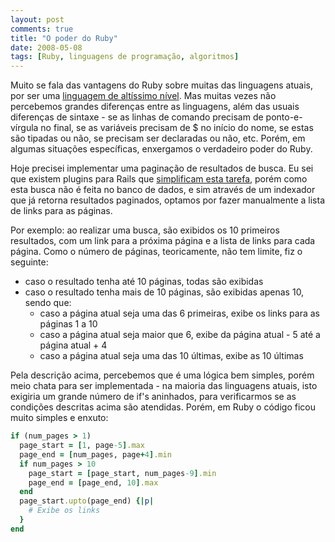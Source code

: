 ```yaml
---
layout: post
comments: true
title: "O poder do Ruby"
date: 2008-05-08
tags: [Ruby, linguagens de programação, algoritmos]
---
```

Muito se fala das vantagens do Ruby sobre muitas das linguagens atuais, por ser uma [linguagem de altíssimo nível](http://darynholmes.wordpress.com/2008/04/07/very-high-level-language-%E2%80%93-so-what/). Mas muitas vezes não percebemos grandes diferenças entre as linguagens, além das usuais diferenças de sintaxe - se as linhas de comando precisam de ponto-e-vírgula no final, se as variáveis precisam de $ no início do nome, se estas são tipadas ou não, se precisam ser declaradas ou não, etc. Porém, em algumas situações específicas, enxergamos o verdadeiro poder do Ruby.

Hoje precisei implementar uma paginação de resultados de busca. Eu sei que existem plugins para Rails que [simplificam esta tarefa](http://errtheblog.com/posts/47-i-will-paginate), porém como esta busca não é feita no banco de dados, e sim através de um indexador que já retorna resultados paginados, optamos por fazer manualmente a lista de links para as páginas.

Por exemplo: ao realizar uma busca, são exibidos os 10 primeiros resultados, com um link para a próxima página e a lista de links para cada página. Como o número de páginas, teoricamente, não tem limite, fiz o seguinte:

- caso o resultado tenha até 10 páginas, todas são exibidas
- caso o resultado tenha mais de 10 páginas, são exibidas apenas 10, sendo que:
  - caso a página atual seja uma das 6 primeiras, exibe os links para as páginas 1 a 10
  - caso a página atual seja maior que 6, exibe da página atual - 5 até a página atual + 4
  - caso a página atual seja uma das 10 últimas, exibe as 10 últimas

Pela descrição acima, percebemos que é uma lógica bem simples, porém meio chata para ser implementada - na maioria das linguagens atuais, isto exigiria um grande número de if's aninhados, para verificarmos se as condições descritas acima são atendidas. Porém, em Ruby o código ficou muito simples e enxuto:

```ruby
if (num_pages > 1)
  page_start = [1, page-5].max
  page_end = [num_pages, page+4].min
  if num_pages > 10
    page_start = [page_start, num_pages-9].min
    page_end = [page_end, 10].max
  end
  page_start.upto(page_end) {|p|
    # Exibe os links
  }
end
```
